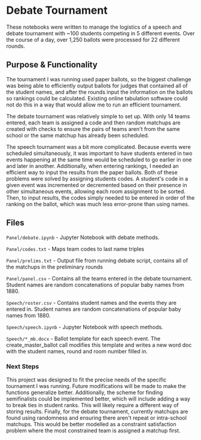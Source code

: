 # Debate Tournament

These notebooks were written to manage the logistics of a speech and debate tournament with ~100 students competing in 5 different events. Over the course of a day, over 1,250 ballots were processed for 22 different rounds. 

## Purpose & Functionality

The tournament I was running used paper ballots, so the biggest challenge was being able to efficiently output ballots for judges that contained all of the student names, and after the rounds input the information on the ballots so rankings could be calculated. Existing online tabulation software could not do this in a way that would allow me to run an efficient tournament. 

The debate tournament was relatively simple to set up. With only 14 teams entered, each team is assigned a code and then random matchups are created with checks to ensure the pairs of teams aren't from the same school or the same matchup has already been scheduled. 

The speech tournament was a bit more complicated. Because events were scheduled simultaneously, it was important to have students entered in two events happening at the same time would be scheduled to go earlier in one and later in another. Additionally, when entering rankings, I needed an efficient way to input the results from the paper ballots. Both of these problems were solved by assigning students codes. A student's code in a given event was incremented or decremented based on their presence in other simultaneous events, allowing each room assignment to be sorted. Then, to input results, the codes simply needed to be entered in order of the ranking on the ballot, which was much less error-prone than using names. 

## Files
`Panel/debate.ipynb` - Jupyter Notebook with debate methods. 

`Panel/codes.txt` - Maps team codes to last name triples

`Panel/prelims.txt` - Output file from running debate script, contains all of the matchups in the preliminary rounds

`Panel/panel.csv` - Contains all the teams entered in the debate tournament. Student names are random concatenations of popular baby names from 1880.

`Speech/roster.csv` - Contains student names and the events they are entered in. Student names are random concatenations of popular baby names from 1880.

`Speech/speech.ipynb` - Jupyter Notebook with speech methods. 

`Speech/*_mb.docx` - Ballot template for each speech event. The create_master_ballot call modifies this template and writes a new word doc with the student names, round and room number filled in. 

### Next Steps

This project was designed to fit the precise needs of the specific tournament I was running. Future modifications will be made to make the functions generalize better. Additionally, the scheme for finding semifinalists could be implemented better, which will include adding a way to break ties in student ranks. This will likely require a different way of storing results. Finally, for the debate tournament, currently matchups are found using randomness and ensuring there aren't repeat or intra-school matchups. This would be better modelled as a constraint satisfaction problem where the most constrained team is assigned a matchup first. 
